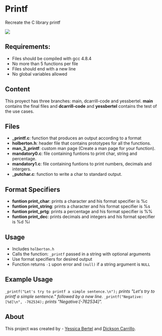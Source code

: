 # Printf

Recreate the C library printf

![](https://s3.amazonaws.com/intranet-projects-files/holbertonschool-low_level_programming/228/printf.png)

## Requirements:

-   Files should be compiled with gcc 4.8.4
-   No more than 5 functions per file
-   Files should end with a new line
-   No global variables allowed


## Content

This proyect has three branches: main, dcarrill-code and yessbertel.  **main** contains the final files and  **dcarrill-code** and **yessbertel** contains the test of the use cases.

## Files

- **_printf.c**: function that produces an output according to a format
- **holberton.h**: header file that contains prototypes for all the functions.
- **man_3_printf**:  custom man page (Create a man page for your function).
- **mandatory0.c**: file containing funtions to print char, string and percentage.
- **mandatory1.c**: file containing funtions to print numbers, decimals and intergers.
- **_putchar.c**: function to write a char to standard output.

## Format Specifiers

- **funtion print_char**: prints a character and his format specifier is %c
- **funtion print_string**: prints a character and his format specifier is %s
- **funtion print_prtg**: prints a percentage and his format specifier is %%
- **funtion print_dec**: prints decimals and integers and his format specifier is %d %i

## Usage

-   Includes  `holberton.h`
-   Calls the function:  `_printf`  passed in a string with optional arguments
-   Use format specifiers for desired output
-   Function returns  `-1`  upon error and  `(null)`  if a string argument is  `NULL`

## Example Usage
`_printf("Let's try to printf a simple sentence.\n");` *prints "Let's try to printf a simple sentence." followed by a new line.*
`_printf("Negative:[%d]\n", -762534);` *prints "Negative:[-762534]".*

## About

This project was created by -  [Yessica Bertel](https://www.instagram.com/yessbertel/)  and  [Dickson Carrillo](https://github.com/dcarrill-code).
